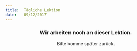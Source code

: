 ```yaml
---
title:  Tägliche Lektion
date:   09/12/2017
---
```


### <center>Wir arbeiten noch an dieser Lektion.</center>
<center>Bitte komme später zurück.</center>